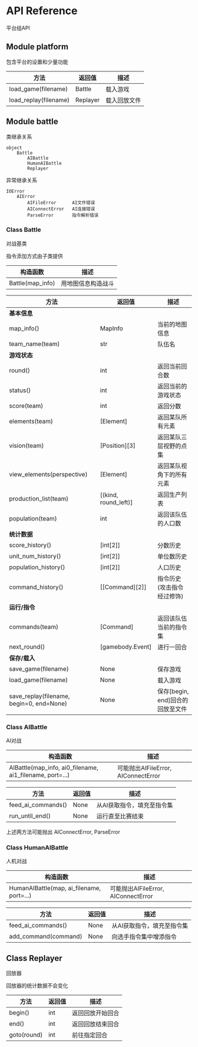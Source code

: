 # API Reference
平台组API

## Module platform
包含平台的设置和少量功能

|          方法         |  返回值  |     描述     |
|-----------------------|----------|--------------|
| load_game(filename)   | Battle   | 载入游戏     |
| load_replay(filename) | Replayer | 载入回放文件 |

## Module battle

类继承关系

    object
        Battle
            AIBattle
            HumanAIBattle
            Replayer

异常继承关系

    IOError
        AIError
            AIFileError      AI文件错误
            AIConnectError   AI连接错误
            ParseError       指令解析错误


### Class Battle
对战基类

指令添加方式由子类提供

|     构造函数     |        描述        |
|------------------|--------------------|
| Battle(map_info) | 用地图信息构造战斗 |

|                   方法                   |        返回值        |               描述               |
|------------------------------------------|----------------------|----------------------------------|
| **基本信息**                             |                      |                                  |
| map_info()                               | MapInfo              | 当前的地图信息                   |
| team_name(team)                          | str                  | 队伍名                           |
| **游戏状态**                             |                      |                                  |
| round()                                  | int                  | 返回当前回合数                   |
| status()                                 | int                  | 返回当前的游戏状态               |
| score(team)                              | int                  | 返回分数                         |
| elements(team)                           | [Element]            | 返回某队所有元素                 |
| vision(team)                             | [Position][3]        | 返回某队三层视野的点集           |
| view_elements(perspective)               | [Element]            | 返回某队视角下的所有元素         |
| production_list(team)                    | [(kind, round_left)] | 返回生产列表                     |
| population(team)                         | int                  | 返回该队伍的人口数               |
| **统计数据**                             |                      |                                  |
| score_history()                          | [int[2]]             | 分数历史                         |
| unit_num_history()                       | [int[2]]             | 单位数历史                       |
| population_history()                     | [int[2]]             | 人口历史                         |
| command_history()                        | [[Command][2]]       | 指令历史 (攻击指令经过修饰)      |
| **运行/指令**                            |                      |                                  |
| commands(team)                           | [Command]            | 返回该队伍当前的指令集           |
| next_round()                             | [gamebody.Event]     | 进行一回合                       |
| **保存/载入**                            |                      |                                  |
| save_game(filename)                      | None                 | 保存游戏                         |
| load_game(filename)                      | None                 | 载入游戏                         |
| save_replay(filename, begin=0, end=None) | None                 | 保存[begin, end]回合的回放至文件 |


### Class AIBattle
AI对战

|                         构造函数                         |                 描述                |
|----------------------------------------------------------|-------------------------------------|
| AIBattle(map_info, ai0_filename, ai1_filename, port=...) | 可能抛出AIFileError, AIConnectError |

|        方法        | 返回值 |            描述            |
|--------------------|--------|----------------------------|
| feed_ai_commands() | None   | 从AI获取指令，填充至指令集 |
| run_until_end()    | None   | 运行直至比赛结束           |

上述两方法可能抛出 AIConnectError, ParseError


### Class HumanAIBattle
人机对战

|             构造函数            |                 描述                |
|---------------------------------|-------------------------------------|
| HumanAIBattle(map, ai_filename, port=...) | 可能抛出AIFileError, AIConnectError |

|         方法         | 返回值 |            描述            |
|----------------------|--------|----------------------------|
| feed_ai_commands()   | None   | 从AI获取指令，填充至指令集 |
| add_command(command) | None   | 向选手指令集中增添指令     |


## Class Replayer
回放器

回放器的统计数据不会变化

|     方法    | 返回值 |       描述       |
|-------------|--------|------------------|
| begin()     | int    | 返回回放开始回合 |
| end()       | int    | 返回回放结束回合 |
| goto(round) | int    | 前往指定回合     |
